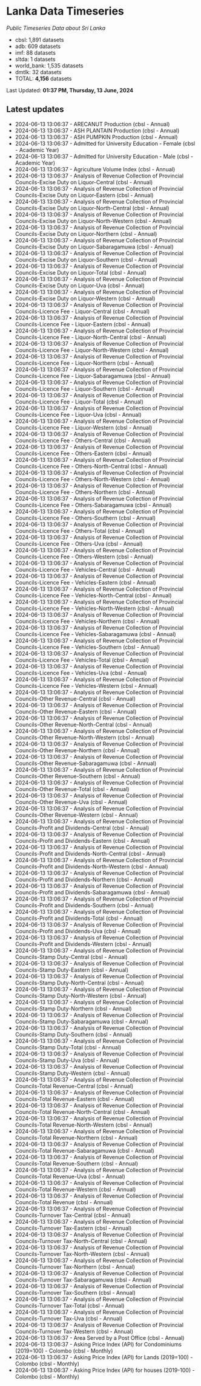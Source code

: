 # Lanka Data Timeseries
*Public Timeseries Data about Sri Lanka*

* cbsl: 1,891 datasets
* adb: 609 datasets
* imf: 88 datasets
* sltda: 1 datasets
* world_bank: 1,535 datasets
* dmtlk: 32 datasets
* TOTAL: **4,156** datasets

Last Updated: **01:37 PM, Thursday, 13 June, 2024**

## Latest updates

* 2024-06-13 13:06:37 - ARECANUT Production (cbsl - Annual)
* 2024-06-13 13:06:37 - ASH PLANTAIN Production (cbsl - Annual)
* 2024-06-13 13:06:37 - ASH PUMPKIN Production (cbsl - Annual)
* 2024-06-13 13:06:37 - Admitted for University Education - Female (cbsl - Academic Year)
* 2024-06-13 13:06:37 - Admitted for University Education - Male (cbsl - Academic Year)
* 2024-06-13 13:06:37 - Agriculture Volume Index (cbsl - Annual)
* 2024-06-13 13:06:37 - Analysis of Revenue Collection of Provincial Councils-Excise Duty on Liquor-Central (cbsl - Annual)
* 2024-06-13 13:06:37 - Analysis of Revenue Collection of Provincial Councils-Excise Duty on Liquor-Eastern (cbsl - Annual)
* 2024-06-13 13:06:37 - Analysis of Revenue Collection of Provincial Councils-Excise Duty on Liquor-North-Central (cbsl - Annual)
* 2024-06-13 13:06:37 - Analysis of Revenue Collection of Provincial Councils-Excise Duty on Liquor-North-Western (cbsl - Annual)
* 2024-06-13 13:06:37 - Analysis of Revenue Collection of Provincial Councils-Excise Duty on Liquor-Northern (cbsl - Annual)
* 2024-06-13 13:06:37 - Analysis of Revenue Collection of Provincial Councils-Excise Duty on Liquor-Sabaragamuwa (cbsl - Annual)
* 2024-06-13 13:06:37 - Analysis of Revenue Collection of Provincial Councils-Excise Duty on Liquor-Southern (cbsl - Annual)
* 2024-06-13 13:06:37 - Analysis of Revenue Collection of Provincial Councils-Excise Duty on Liquor-Total (cbsl - Annual)
* 2024-06-13 13:06:37 - Analysis of Revenue Collection of Provincial Councils-Excise Duty on Liquor-Uva (cbsl - Annual)
* 2024-06-13 13:06:37 - Analysis of Revenue Collection of Provincial Councils-Excise Duty on Liquor-Western (cbsl - Annual)
* 2024-06-13 13:06:37 - Analysis of Revenue Collection of Provincial Councils-Licence Fee - Liquor-Central (cbsl - Annual)
* 2024-06-13 13:06:37 - Analysis of Revenue Collection of Provincial Councils-Licence Fee - Liquor-Eastern (cbsl - Annual)
* 2024-06-13 13:06:37 - Analysis of Revenue Collection of Provincial Councils-Licence Fee - Liquor-North-Central (cbsl - Annual)
* 2024-06-13 13:06:37 - Analysis of Revenue Collection of Provincial Councils-Licence Fee - Liquor-North-Western (cbsl - Annual)
* 2024-06-13 13:06:37 - Analysis of Revenue Collection of Provincial Councils-Licence Fee - Liquor-Northern (cbsl - Annual)
* 2024-06-13 13:06:37 - Analysis of Revenue Collection of Provincial Councils-Licence Fee - Liquor-Sabaragamuwa (cbsl - Annual)
* 2024-06-13 13:06:37 - Analysis of Revenue Collection of Provincial Councils-Licence Fee - Liquor-Southern (cbsl - Annual)
* 2024-06-13 13:06:37 - Analysis of Revenue Collection of Provincial Councils-Licence Fee - Liquor-Total (cbsl - Annual)
* 2024-06-13 13:06:37 - Analysis of Revenue Collection of Provincial Councils-Licence Fee - Liquor-Uva (cbsl - Annual)
* 2024-06-13 13:06:37 - Analysis of Revenue Collection of Provincial Councils-Licence Fee - Liquor-Western (cbsl - Annual)
* 2024-06-13 13:06:37 - Analysis of Revenue Collection of Provincial Councils-Licence Fee - Others-Central (cbsl - Annual)
* 2024-06-13 13:06:37 - Analysis of Revenue Collection of Provincial Councils-Licence Fee - Others-Eastern (cbsl - Annual)
* 2024-06-13 13:06:37 - Analysis of Revenue Collection of Provincial Councils-Licence Fee - Others-North-Central (cbsl - Annual)
* 2024-06-13 13:06:37 - Analysis of Revenue Collection of Provincial Councils-Licence Fee - Others-North-Western (cbsl - Annual)
* 2024-06-13 13:06:37 - Analysis of Revenue Collection of Provincial Councils-Licence Fee - Others-Northern (cbsl - Annual)
* 2024-06-13 13:06:37 - Analysis of Revenue Collection of Provincial Councils-Licence Fee - Others-Sabaragamuwa (cbsl - Annual)
* 2024-06-13 13:06:37 - Analysis of Revenue Collection of Provincial Councils-Licence Fee - Others-Southern (cbsl - Annual)
* 2024-06-13 13:06:37 - Analysis of Revenue Collection of Provincial Councils-Licence Fee - Others-Total (cbsl - Annual)
* 2024-06-13 13:06:37 - Analysis of Revenue Collection of Provincial Councils-Licence Fee - Others-Uva (cbsl - Annual)
* 2024-06-13 13:06:37 - Analysis of Revenue Collection of Provincial Councils-Licence Fee - Others-Western (cbsl - Annual)
* 2024-06-13 13:06:37 - Analysis of Revenue Collection of Provincial Councils-Licence Fee - Vehicles-Central (cbsl - Annual)
* 2024-06-13 13:06:37 - Analysis of Revenue Collection of Provincial Councils-Licence Fee - Vehicles-Eastern (cbsl - Annual)
* 2024-06-13 13:06:37 - Analysis of Revenue Collection of Provincial Councils-Licence Fee - Vehicles-North-Central (cbsl - Annual)
* 2024-06-13 13:06:37 - Analysis of Revenue Collection of Provincial Councils-Licence Fee - Vehicles-North-Western (cbsl - Annual)
* 2024-06-13 13:06:37 - Analysis of Revenue Collection of Provincial Councils-Licence Fee - Vehicles-Northern (cbsl - Annual)
* 2024-06-13 13:06:37 - Analysis of Revenue Collection of Provincial Councils-Licence Fee - Vehicles-Sabaragamuwa (cbsl - Annual)
* 2024-06-13 13:06:37 - Analysis of Revenue Collection of Provincial Councils-Licence Fee - Vehicles-Southern (cbsl - Annual)
* 2024-06-13 13:06:37 - Analysis of Revenue Collection of Provincial Councils-Licence Fee - Vehicles-Total (cbsl - Annual)
* 2024-06-13 13:06:37 - Analysis of Revenue Collection of Provincial Councils-Licence Fee - Vehicles-Uva (cbsl - Annual)
* 2024-06-13 13:06:37 - Analysis of Revenue Collection of Provincial Councils-Licence Fee - Vehicles-Western (cbsl - Annual)
* 2024-06-13 13:06:37 - Analysis of Revenue Collection of Provincial Councils-Other Revenue-Central (cbsl - Annual)
* 2024-06-13 13:06:37 - Analysis of Revenue Collection of Provincial Councils-Other Revenue-Eastern (cbsl - Annual)
* 2024-06-13 13:06:37 - Analysis of Revenue Collection of Provincial Councils-Other Revenue-North-Central (cbsl - Annual)
* 2024-06-13 13:06:37 - Analysis of Revenue Collection of Provincial Councils-Other Revenue-North-Western (cbsl - Annual)
* 2024-06-13 13:06:37 - Analysis of Revenue Collection of Provincial Councils-Other Revenue-Northern (cbsl - Annual)
* 2024-06-13 13:06:37 - Analysis of Revenue Collection of Provincial Councils-Other Revenue-Sabaragamuwa (cbsl - Annual)
* 2024-06-13 13:06:37 - Analysis of Revenue Collection of Provincial Councils-Other Revenue-Southern (cbsl - Annual)
* 2024-06-13 13:06:37 - Analysis of Revenue Collection of Provincial Councils-Other Revenue-Total (cbsl - Annual)
* 2024-06-13 13:06:37 - Analysis of Revenue Collection of Provincial Councils-Other Revenue-Uva (cbsl - Annual)
* 2024-06-13 13:06:37 - Analysis of Revenue Collection of Provincial Councils-Other Revenue-Western (cbsl - Annual)
* 2024-06-13 13:06:37 - Analysis of Revenue Collection of Provincial Councils-Profit and Dividends-Central (cbsl - Annual)
* 2024-06-13 13:06:37 - Analysis of Revenue Collection of Provincial Councils-Profit and Dividends-Eastern (cbsl - Annual)
* 2024-06-13 13:06:37 - Analysis of Revenue Collection of Provincial Councils-Profit and Dividends-North-Central (cbsl - Annual)
* 2024-06-13 13:06:37 - Analysis of Revenue Collection of Provincial Councils-Profit and Dividends-North-Western (cbsl - Annual)
* 2024-06-13 13:06:37 - Analysis of Revenue Collection of Provincial Councils-Profit and Dividends-Northern (cbsl - Annual)
* 2024-06-13 13:06:37 - Analysis of Revenue Collection of Provincial Councils-Profit and Dividends-Sabaragamuwa (cbsl - Annual)
* 2024-06-13 13:06:37 - Analysis of Revenue Collection of Provincial Councils-Profit and Dividends-Southern (cbsl - Annual)
* 2024-06-13 13:06:37 - Analysis of Revenue Collection of Provincial Councils-Profit and Dividends-Total (cbsl - Annual)
* 2024-06-13 13:06:37 - Analysis of Revenue Collection of Provincial Councils-Profit and Dividends-Uva (cbsl - Annual)
* 2024-06-13 13:06:37 - Analysis of Revenue Collection of Provincial Councils-Profit and Dividends-Western (cbsl - Annual)
* 2024-06-13 13:06:37 - Analysis of Revenue Collection of Provincial Councils-Stamp Duty-Central (cbsl - Annual)
* 2024-06-13 13:06:37 - Analysis of Revenue Collection of Provincial Councils-Stamp Duty-Eastern (cbsl - Annual)
* 2024-06-13 13:06:37 - Analysis of Revenue Collection of Provincial Councils-Stamp Duty-North-Central (cbsl - Annual)
* 2024-06-13 13:06:37 - Analysis of Revenue Collection of Provincial Councils-Stamp Duty-North-Western (cbsl - Annual)
* 2024-06-13 13:06:37 - Analysis of Revenue Collection of Provincial Councils-Stamp Duty-Northern (cbsl - Annual)
* 2024-06-13 13:06:37 - Analysis of Revenue Collection of Provincial Councils-Stamp Duty-Sabaragamuwa (cbsl - Annual)
* 2024-06-13 13:06:37 - Analysis of Revenue Collection of Provincial Councils-Stamp Duty-Southern (cbsl - Annual)
* 2024-06-13 13:06:37 - Analysis of Revenue Collection of Provincial Councils-Stamp Duty-Total (cbsl - Annual)
* 2024-06-13 13:06:37 - Analysis of Revenue Collection of Provincial Councils-Stamp Duty-Uva (cbsl - Annual)
* 2024-06-13 13:06:37 - Analysis of Revenue Collection of Provincial Councils-Stamp Duty-Western (cbsl - Annual)
* 2024-06-13 13:06:37 - Analysis of Revenue Collection of Provincial Councils-Total Revenue-Central (cbsl - Annual)
* 2024-06-13 13:06:37 - Analysis of Revenue Collection of Provincial Councils-Total Revenue-Eastern (cbsl - Annual)
* 2024-06-13 13:06:37 - Analysis of Revenue Collection of Provincial Councils-Total Revenue-North-Central (cbsl - Annual)
* 2024-06-13 13:06:37 - Analysis of Revenue Collection of Provincial Councils-Total Revenue-North-Western (cbsl - Annual)
* 2024-06-13 13:06:37 - Analysis of Revenue Collection of Provincial Councils-Total Revenue-Northern (cbsl - Annual)
* 2024-06-13 13:06:37 - Analysis of Revenue Collection of Provincial Councils-Total Revenue-Sabaragamuwa (cbsl - Annual)
* 2024-06-13 13:06:37 - Analysis of Revenue Collection of Provincial Councils-Total Revenue-Southern (cbsl - Annual)
* 2024-06-13 13:06:37 - Analysis of Revenue Collection of Provincial Councils-Total Revenue-Uva (cbsl - Annual)
* 2024-06-13 13:06:37 - Analysis of Revenue Collection of Provincial Councils-Total Revenue-Western (cbsl - Annual)
* 2024-06-13 13:06:37 - Analysis of Revenue Collection of Provincial Councils-Total Revenue (cbsl - Annual)
* 2024-06-13 13:06:37 - Analysis of Revenue Collection of Provincial Councils-Turnover Tax-Central (cbsl - Annual)
* 2024-06-13 13:06:37 - Analysis of Revenue Collection of Provincial Councils-Turnover Tax-Eastern (cbsl - Annual)
* 2024-06-13 13:06:37 - Analysis of Revenue Collection of Provincial Councils-Turnover Tax-North-Central (cbsl - Annual)
* 2024-06-13 13:06:37 - Analysis of Revenue Collection of Provincial Councils-Turnover Tax-North-Western (cbsl - Annual)
* 2024-06-13 13:06:37 - Analysis of Revenue Collection of Provincial Councils-Turnover Tax-Northern (cbsl - Annual)
* 2024-06-13 13:06:37 - Analysis of Revenue Collection of Provincial Councils-Turnover Tax-Sabaragamuwa (cbsl - Annual)
* 2024-06-13 13:06:37 - Analysis of Revenue Collection of Provincial Councils-Turnover Tax-Southern (cbsl - Annual)
* 2024-06-13 13:06:37 - Analysis of Revenue Collection of Provincial Councils-Turnover Tax-Total (cbsl - Annual)
* 2024-06-13 13:06:37 - Analysis of Revenue Collection of Provincial Councils-Turnover Tax-Uva (cbsl - Annual)
* 2024-06-13 13:06:37 - Analysis of Revenue Collection of Provincial Councils-Turnover Tax-Western (cbsl - Annual)
* 2024-06-13 13:06:37 - Area Served by a Post Office (cbsl - Annual)
* 2024-06-13 13:06:37 - Asking Price Index (API) for Condominiums (2019=100) - Colombo (cbsl - Monthly)
* 2024-06-13 13:06:37 - Asking Price Index (API) for Lands (2019=100) - Colombo (cbsl - Monthly)
* 2024-06-13 13:06:37 - Asking Price Index (API) for houses (2019-100) - Colombo (cbsl - Monthly)